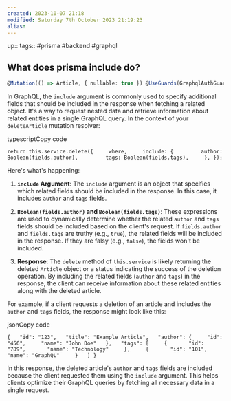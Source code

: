 ```yaml
---
created: 2023-10-07 21:18
modified: Saturday 7th October 2023 21:19:23
alias:
---
```

up::
tags:: #prisma #backend #graphql

## What does prisma include do?

```ts
@Mutation(() => Article, { nullable: true }) @UseGuards(GraphqlAuthGuard, AuthorGuard) async deleteArticle( @Args('where') where: ArticleWhereUniqueInput, @GraphqlFields() fields: PlainObject, ) { const article = await this.service.findUnique({ where }); if (!article) { throw new NotFoundException( `Article ${JSON.stringify(where)} do not exists`, ); } return this.service.delete({ where, include: { author: Boolean(fields.author), tags: Boolean(fields.tags), }, }); }
```


In GraphQL, the `include` argument is commonly used to specify additional fields that should be included in the response when fetching a related object. It's a way to request nested data and retrieve information about related entities in a single GraphQL query. In the context of your `deleteArticle` mutation resolver:

typescriptCopy code

`return this.service.delete({     where,     include: {         author: Boolean(fields.author),         tags: Boolean(fields.tags),     }, });`

Here's what's happening:

1. **`include` Argument**: The `include` argument is an object that specifies which related fields should be included in the response. In this case, it includes `author` and `tags` fields.

2. **`Boolean(fields.author)` and `Boolean(fields.tags)`**: These expressions are used to dynamically determine whether the related `author` and `tags` fields should be included based on the client's request. If `fields.author` and `fields.tags` are truthy (e.g., `true`), the related fields will be included in the response. If they are falsy (e.g., `false`), the fields won't be included.

3. **Response**: The `delete` method of `this.service` is likely returning the deleted `Article` object or a status indicating the success of the deletion operation. By including the related fields (`author` and `tags`) in the response, the client can receive information about these related entities along with the deleted article.


For example, if a client requests a deletion of an article and includes the `author` and `tags` fields, the response might look like this:

jsonCopy code

`{   "id": "123",   "title": "Example Article",   "author": {     "id": "456",     "name": "John Doe"   },   "tags": [     {       "id": "789",       "name": "Technology"     },     {       "id": "101",       "name": "GraphQL"     }   ] }`

In this response, the deleted article's `author` and `tags` fields are included because the client requested them using the `include` argument. This helps clients optimize their GraphQL queries by fetching all necessary data in a single request.
